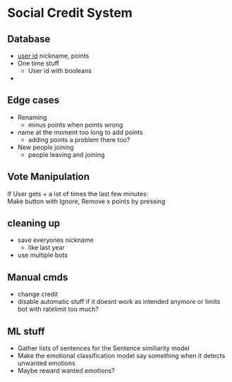 # Social Credit System

## Database
- <span style="text-decoration: underline"> user id</span> nickname, points
- One time stuff
  - User id with booleans
- 


## Edge cases
- Renaming
  - minus points when points wrong
- name at the moment too long to add points
  - adding points a problem there too?
- New people joining
  - people leaving and joining

## Vote Manipulation
If User gets + a lot of times the last few minutes:  
Make button with Ignore, Remove x points by pressing


## cleaning up
- save everyones nickname
  - like last year
- use multiple bots


## Manual cmds
- change credit
- disable automatic stuff if it doesnt work as intended anymore or limits bot with ratelimit too much?

## ML stuff
- Gather lists of sentences for the Sentence similiarity model
- Make the emotional classification model say something when it detects unwanted emotions
-  Maybe reward wanted emotions?
